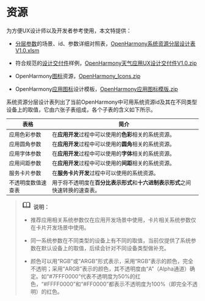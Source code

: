 # 资源

为方便UX设计师以及开发者参考使用，本文特提供：


- [分层参数](https://gitee.com/openharmony/docs/blob/master/zh-cn/application-dev/key-features/multi-device-app-dev/visual-basics.md)的场景、id、参数详细对照表，[OpenHarmony系统资源分层设计表V1.0.xlsm](figures/OpenHarmony_系统资源分层设计表_V1.0.xlsm)

- 符合规范的[设计交付件](https://gitee.com/openharmony/docs/blob/master/zh-cn/application-dev/key-features/multi-device-app-dev/design-delivery.md)样例，[OpenHarmony天气应用UX设计交付件V1.0.zip](https://gitee.com/openharmony/docs/blob/master/zh-cn/application-dev/key-features/multi-device-app-dev/OpenHarmony_%E5%A4%A9%E6%B0%94%E5%BA%94%E7%94%A8UX%E8%AE%BE%E8%AE%A1%E4%BA%A4%E4%BB%98%E4%BB%B6_V1.0.zip)

- OpenHarmony[图标](visual-icons.md)资源，[OpenHarmony_Icons.zip](figures/OpenHarmony_Icons.zip)

- OpenHarmony[应用图标](visual-app-icons.md)设计模板，[OpenHarmony应用图标模版.zip](figures/OpenHarmony应用图标模版.zip)


系统资源分层设计表列出了当前OpenHarmony中可用系统资源id及其在不同类型设备上的取值，它由六张子表组成，各个子表的含义如下所示。


  | 表格 | 简介 | 
| -------- | -------- |
| 应用色彩参数 | 在**应用开发**过程中可以使用的**色彩**相关的系统资源。 | 
| 应用圆角参数 | 在**应用开发**过程中可以使用的**圆角**相关的系统资源。 | 
| 应用字体参数 | 在**应用开发**过程中可以使用的**字体**相关的系统资源。 | 
| 应用间距参数 | 在**应用开发**过程中可以使用的**间距**相关的系统资源。 | 
| 服务卡片参数 | 在**服务卡片开发**过程中可以使用的系统资源。 | 
| 不透明度数值速查表 | 用于将不透明度在**百分比表示形式**和**十六进制表示形式**之间快速转换的速查表。 | 


> ![icon-note.gif](public_sys-resources/icon-note.gif) **说明：**
> - 推荐应用相关系统参数仅在应用开发场景中使用，卡片相关系统参数仅在卡片开发场景中使用。
> 
> - 同一系统参数在不同类型的设备上有不同的取值，当前仅提供了系统参数在默认设备上的取值，后续会针对不同设备类型做补充。
> 
> - 颜色可以用“RGB”或“ARGB”形式表示，采用“RGB”表示的颜色，完全不透明；采用“ARGB”表示的颜色，其不透明度由“A”（Alpha通道）确定。如“\#7FFF0000”代表不透明度为50%的红色，“\#FFFF0000”和“\#FF0000”都表示不透明度为100%（即完全不透明）的红色。
